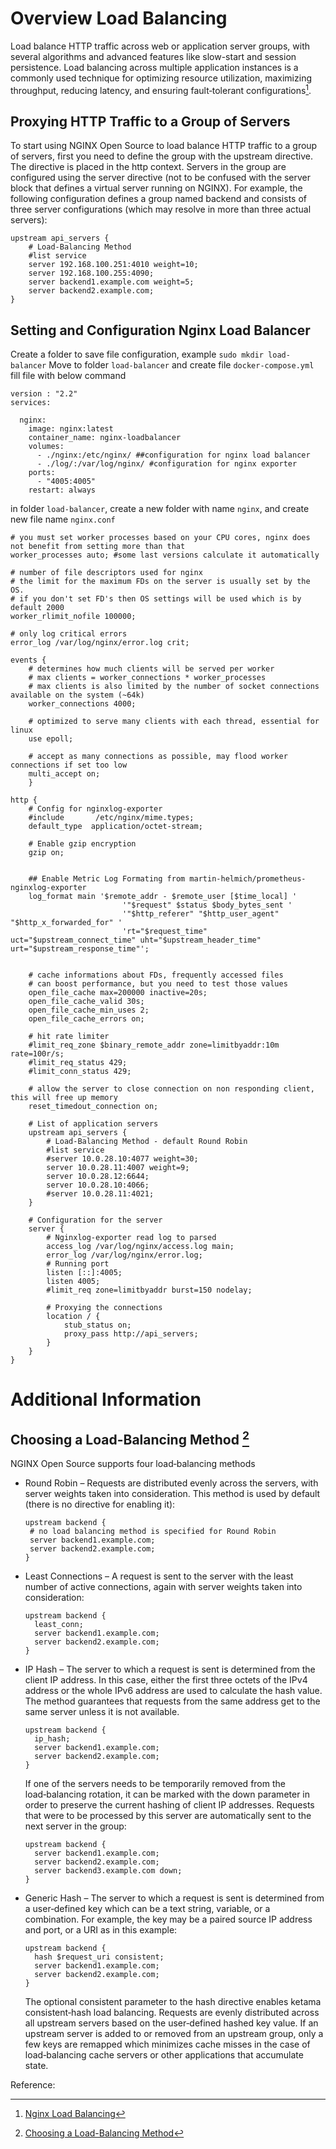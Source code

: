 # Overview Load Balancing
Load balance HTTP traffic across web or application server groups, with several algorithms and advanced features like slow-start and session persistence.
Load balancing across multiple application instances is a commonly used technique for optimizing resource utilization, maximizing throughput, reducing latency, and ensuring fault‑tolerant configurations[^1].

## Proxying HTTP Traffic to a Group of Servers
To start using NGINX Open Source to load balance HTTP traffic to a group of servers, first you need to define the group with the upstream directive. The directive is placed in the http context.
Servers in the group are configured using the server directive (not to be confused with the server block that defines a virtual server running on NGINX). 
For example, the following configuration defines a group named backend and consists of three server configurations (which may resolve in more than three actual servers):
```
upstream api_servers {
    # Load-Balancing Method        
    #list service
    server 192.168.100.251:4010 weight=10;
    server 192.168.100.255:4090;
    server backend1.example.com weight=5;
    server backend2.example.com;
}
```
## Setting and Configuration Nginx Load Balancer
Create a folder to save file configuration, example `sudo mkdir load-balancer`
Move to folder `load-balancer` and create file `docker-compose.yml`
fill file with below command
```
version : "2.2"
services:

  nginx:
    image: nginx:latest
    container_name: nginx-loadbalancer
    volumes:
      - ./nginx:/etc/nginx/ ##configuration for nginx load balancer
      - ./log/:/var/log/nginx/ #configuration for nginx exporter
    ports:
      - "4005:4005"
    restart: always
```
in folder `load-balancer`, create a new folder with name `nginx`, and create new file name `nginx.conf`
```
# you must set worker processes based on your CPU cores, nginx does not benefit from setting more than that
worker_processes auto; #some last versions calculate it automatically

# number of file descriptors used for nginx
# the limit for the maximum FDs on the server is usually set by the OS.
# if you don't set FD's then OS settings will be used which is by default 2000
worker_rlimit_nofile 100000;

# only log critical errors
error_log /var/log/nginx/error.log crit;

events {
    # determines how much clients will be served per worker
    # max clients = worker_connections * worker_processes
    # max clients is also limited by the number of socket connections available on the system (~64k)
    worker_connections 4000;

    # optimized to serve many clients with each thread, essential for linux
    use epoll;

    # accept as many connections as possible, may flood worker connections if set too low
    multi_accept on;
    }

http {
    # Config for nginxlog-exporter
    #include       /etc/nginx/mime.types;
    default_type  application/octet-stream;

    # Enable gzip encryption
    gzip on;


    ## Enable Metric Log Formating from martin-helmich/prometheus-nginxlog-exporter
    log_format main '$remote_addr - $remote_user [$time_local] '
                         '"$request" $status $body_bytes_sent '
                         '"$http_referer" "$http_user_agent" "$http_x_forwarded_for" '
                         'rt="$request_time" uct="$upstream_connect_time" uht="$upstream_header_time" urt="$upstream_response_time"';


    # cache informations about FDs, frequently accessed files
    # can boost performance, but you need to test those values
    open_file_cache max=200000 inactive=20s;
    open_file_cache_valid 30s;
    open_file_cache_min_uses 2;
    open_file_cache_errors on;

    # hit rate limiter 
    #limit_req_zone $binary_remote_addr zone=limitbyaddr:10m rate=100r/s;
    #limit_req_status 429;
    #limit_conn_status 429;

    # allow the server to close connection on non responding client, this will free up memory
    reset_timedout_connection on;

    # List of application servers
    upstream api_servers {
        # Load-Balancing Method - default Round Robin        
        #list service
        #server 10.0.28.10:4077 weight=30;
        server 10.0.28.11:4007 weight=9;
        server 10.0.28.12:6644;
        server 10.0.28.10:4066;
        #server 10.0.28.11:4021;
    }

    # Configuration for the server
    server {
        # Nginxlog-exporter read log to parsed
        access_log /var/log/nginx/access.log main;
        error_log /var/log/nginx/error.log;
        # Running port
        listen [::]:4005;
        listen 4005;
        #limit_req zone=limitbyaddr burst=150 nodelay;

        # Proxying the connections
        location / {
            stub_status on;
            proxy_pass http://api_servers;
        }
    }
}
```
# Additional Information
## Choosing a Load-Balancing Method [^2]
NGINX Open Source supports four load‑balancing methods
* Round Robin – Requests are distributed evenly across the servers, with server weights taken into consideration. This method is used by default (there is no directive for enabling it):
  ```
  upstream backend {
   # no load balancing method is specified for Round Robin
   server backend1.example.com;
   server backend2.example.com;
  }
  ```
* Least Connections – A request is sent to the server with the least number of active connections, again with server weights taken into consideration:
  ```
  upstream backend {
    least_conn;
    server backend1.example.com;
    server backend2.example.com;
  }
  ```
* IP Hash – The server to which a request is sent is determined from the client IP address. In this case, either the first three octets of the IPv4 address or the whole IPv6 address are used to calculate the hash value. The method guarantees that requests from the same address get to the same server unless it is not available.
  ```
  upstream backend {
    ip_hash;
    server backend1.example.com;
    server backend2.example.com;
  }
  ```
  If one of the servers needs to be temporarily removed from the load‑balancing rotation, it can be marked with the down parameter in order to preserve the current hashing of client IP addresses. Requests that were to be processed by this server are automatically sent to the next server in the group:
  ```
  upstream backend {
    server backend1.example.com;
    server backend2.example.com;
    server backend3.example.com down;
  }
  ```
* Generic Hash – The server to which a request is sent is determined from a user‑defined key which can be a text string, variable, or a combination. For example, the key may be a paired source IP address and port, or a URI as in this example:
  ```
  upstream backend {
    hash $request_uri consistent;
    server backend1.example.com;
    server backend2.example.com;
  }
  ```
  The optional consistent parameter to the hash directive enables ketama consistent‑hash load balancing. Requests are evenly distributed across all upstream servers based on the user‑defined hashed key value. If an upstream server is added to or removed from an upstream group, only a few keys are remapped which minimizes cache misses in the case of load‑balancing cache servers or other applications that accumulate state.


Reference:
[^1]: [Nginx Load Balancing](https://docs.nginx.com/nginx/admin-guide/load-balancer/http-load-balancer/)
[^2]: [Choosing a Load-Balancing Method](https://docs.nginx.com/nginx/admin-guide/load-balancer/http-load-balancer/#choosing-a-load-balancing-method)
